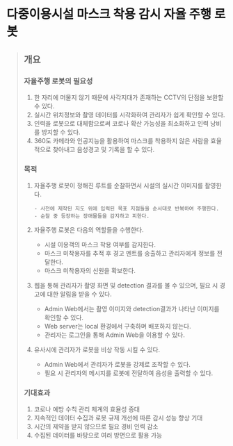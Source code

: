 # 다중이용시설 마스크 착용 감시 자율 주행 로봇


> ## 개요
>
> ### 자율주행 로봇의 필요성
> 1. 한 자리에 머물지 않기 때문에 사각지대가 존재하는 CCTV의 단점을 보완할 수 있다.
> 2. 실시간 위치정보와 촬영 데이터를 시각화하여 관리자가 쉽게 확인할 수 있다.
> 3. 인력을 로봇으로 대체함으로써 코로나 확산 가능성을 최소화하고 인력 낭비를 방지할 수 있다.
> 4. 360도 카메라와 인공지능을 활용하여 마스크를 착용하지 않은 사람을 효율적으로 찾아내고 음성경고 및 기록을 할 수 있다.
>
>
> ### 목적
> 1. 자율주행 로봇이 정해진 루트를 순찰하면서 시설의 실시간 이미지를 촬영한다.
>
>        - 사전에 제작된 지도 위에 입력된 목표 지점들을 순서대로 반복하여 주행한다.
>        - 순찰 중 등장하는 장애물들을 감지하고 피한다.
> 2. 자율주행 로봇은 다음의 역할들을 수행한다.
>
>       - 시설 이용객의 마스크 착용 여부를 감지한다.
>       - 마스크 미착용자를 추적 후 경고 멘트를 송출하고 관리자에게 정보를 전달한다.
>       - 마스크 미착용자의 신원을 확보한다.
> 3. 웹을 통해 관리자가 촬영 화면 및 detection 결과를 볼 수 있으며, 필요 시 경고에 대한 알림을 받을 수 있다.
>
>       - Admin Web에서는 촬영 이미지와 detection결과가 나타난 이미지를 확인할 수 있다.
>       - Web server는 local 환경에서 구축하며 배포하지 않는다.
>       - 관리자는 로그인을 통해 Admin Web을 이용할 수 있다.
> 4. 유사시에 관리자가 로봇을 비상 작동 시킬 수 있다.
>
>       - Admin Web에서 관리자가 로봇을 강제로 조작할 수 있다.
>       - 필요 시 관리자의 메시지를 로봇에 전달하여 음성을 출력할 수 있다.
>
>
> ### 기대효과
> 1. 코로나 예방 수칙 관리 체계의 효율성 증대
> 2. 지속적인 데이터 수집과 로봇 규제 개선에 따른 감시 성능 향상 기대
> 3. 시간의 제약을 받지 않으므로 필요 경비 인력 감소
> 4. 수집된 데이터를 바탕으로 여러 방면으로 활용 가능





